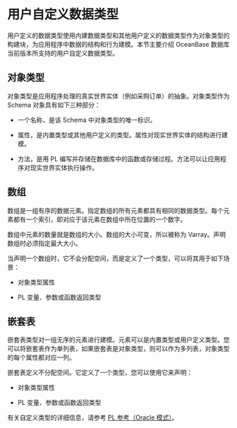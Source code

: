 # 用户自定义数据类型

用户定义的数据类型使用内建数据类型和其他用户定义的数据类型作为对象类型的构建块，为应用程序中数据的结构和行为建模。本节主要介绍 OceanBase 数据库当前版本所支持的用户自定义数据类型。

## 对象类型

对象类型是应用程序处理的真实世界实体（例如采购订单）的抽象。对象类型作为 Schema 对象具有如下三种部分：

* 一个名称，是该 Schema 中对象类型的唯一标识。

* 属性，是内置类型或其他用户定义的类型。属性对现实世界实体的结构进行建模。

* 方法，是用 PL 编写并存储在数据库中的函数或存储过程。方法可以让应用程序对现实世界实体执行操作。

## 数组

数组是一组有序的数据元素。指定数组的所有元素都具有相同的数据类型。每个元素都有一个索引，即对应于该元素在数组中所在位置的一个数字。

数组中元素的数量就是数组的大小。数组的大小可变，所以被称为 Varray。声明数组时必须指定最大大小。

当声明一个数组时，它不会分配空间，而是定义了一个类型，可以将其用于如下场景：

* 对象类型属性

* PL 变量、参数或函数返回类型

## 嵌套表

嵌套表类型对一组无序的元素进行建模。元素可以是内置类型或用户定义类型。您可以将嵌套表作为单列表，如果嵌套表是对象类型，则可以作为多列表，对象类型的每个属性都对应一列。

嵌套表定义不分配空间。它定义了一个类型，您可以使用它来声明：

* 对象类型属性

* PL 变量、参数或函数返回类型

有关自定义类型的详细信息，请参考 [PL 参考（Oracle 模式）](../../../../3.pl-reference/3.pl-oracle/2.data-type-oracle/5.user-defined-data-types-oracle.md)。
